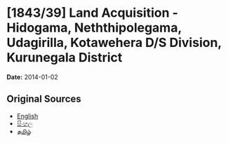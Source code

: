 # [1843/39] Land Acquisition - Hidogama, Neththipolegama, Udagirilla, Kotawehera D/S Division, Kurunegala District

**Date:** 2014-01-02

## Original Sources

- [English](https://documents.gov.lk/view/extra-gazettes/2014/1/1843-39_E.pdf)
- [සිංහල](https://documents.gov.lk/view/extra-gazettes/2014/1/1843-39_S.pdf)
- [தமிழ்](https://documents.gov.lk/view/extra-gazettes/2014/1/1843-39_T.pdf)
